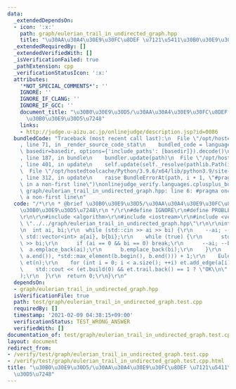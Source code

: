```yaml
---
data:
  _extendedDependsOn:
  - icon: ':x:'
    path: graph/eulerian_trail_in_undirected_graph.hpp
    title: "\u30AA\u30A4\u30E9\u30FC\u8DEF \u7121\u5411\u30B0\u30E9\u30D5\u7248"
  _extendedRequiredBy: []
  _extendedVerifiedWith: []
  _isVerificationFailed: true
  _pathExtension: cpp
  _verificationStatusIcon: ':x:'
  attributes:
    '*NOT_SPECIAL_COMMENTS*': ''
    IGNORE: ''
    IGNORE_IF_CLANG: ''
    IGNORE_IF_GCC: ''
    document_title: "\u30B0\u30E9\u30D5/\u30AA\u30A4\u30E9\u30FC\u8DEF \u7121\u5411\
      \u30B0\u30E9\u30D5\u7248"
    links:
    - http://judge.u-aizu.ac.jp/onlinejudge/description.jsp?id=0086
  bundledCode: "Traceback (most recent call last):\n  File \"/opt/hostedtoolcache/Python/3.9.6/x64/lib/python3.9/site-packages/onlinejudge_verify/documentation/build.py\"\
    , line 71, in _render_source_code_stat\n    bundled_code = language.bundle(stat.path,\
    \ basedir=basedir, options={'include_paths': [basedir]}).decode()\n  File \"/opt/hostedtoolcache/Python/3.9.6/x64/lib/python3.9/site-packages/onlinejudge_verify/languages/cplusplus.py\"\
    , line 187, in bundle\n    bundler.update(path)\n  File \"/opt/hostedtoolcache/Python/3.9.6/x64/lib/python3.9/site-packages/onlinejudge_verify/languages/cplusplus_bundle.py\"\
    , line 401, in update\n    self.update(self._resolve(pathlib.Path(included), included_from=path))\n\
    \  File \"/opt/hostedtoolcache/Python/3.9.6/x64/lib/python3.9/site-packages/onlinejudge_verify/languages/cplusplus_bundle.py\"\
    , line 312, in update\n    raise BundleErrorAt(path, i + 1, \"#pragma once found\
    \ in a non-first line\")\nonlinejudge_verify.languages.cplusplus_bundle.BundleErrorAt:\
    \ graph/eulerian_trail_in_undirected_graph.hpp: line 6: #pragma once found in\
    \ a non-first line\n"
  code: "/*\r\n * @brief \u30B0\u30E9\u30D5/\u30AA\u30A4\u30E9\u30FC\u8DEF \u7121\u5411\
    \u30B0\u30E9\u30D5\u7248\r\n */\r\n#define IGNORE\r\n#define PROBLEM \"http://judge.u-aizu.ac.jp/onlinejudge/description.jsp?id=0086\"\
    \r\n\r\n#include <algorithm>\r\n#include <iostream>\r\n#include <vector>\r\n#include\
    \ \"../../graph/eulerian_trail_in_undirected_graph.hpp\"\r\n\r\nint main() {\r\
    \n  int ai, bi;\r\n  while (std::cin >> ai >> bi) {\r\n    --ai; --bi;\r\n   \
    \ std::vector<int> a{ai}, b{bi};\r\n    while (true) {\r\n      std::cin >> ai\
    \ >> bi;\r\n      if (ai == 0 && bi == 0) break;\r\n      --ai; --bi;\r\n    \
    \  a.emplace_back(ai);\r\n      b.emplace_back(bi);\r\n    }\r\n    int n = std::max(*std::max_element(a.begin(),\
    \ a.end()), *std::max_element(b.begin(), b.end())) + 1;\r\n    EulerianTrailInUndirectedGraph\
    \ et(n);\r\n    for (int i = 0; i < a.size(); ++i) et.add_edge(a[i], b[i]);\r\n\
    \    std::cout << (et.build(0) && et.trail.back() == 1 ? \"OK\\n\" : \"NG\\n\"\
    );\r\n  }\r\n  return 0;\r\n}\r\n"
  dependsOn:
  - graph/eulerian_trail_in_undirected_graph.hpp
  isVerificationFile: true
  path: test/graph/eulerian_trail_in_undirected_graph.test.cpp
  requiredBy: []
  timestamp: '2021-02-09 04:38:15+09:00'
  verificationStatus: TEST_WRONG_ANSWER
  verifiedWith: []
documentation_of: test/graph/eulerian_trail_in_undirected_graph.test.cpp
layout: document
redirect_from:
- /verify/test/graph/eulerian_trail_in_undirected_graph.test.cpp
- /verify/test/graph/eulerian_trail_in_undirected_graph.test.cpp.html
title: "\u30B0\u30E9\u30D5/\u30AA\u30A4\u30E9\u30FC\u8DEF \u7121\u5411\u30B0\u30E9\
  \u30D5\u7248"
---
```

